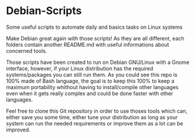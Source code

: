 # Debian-Scripts
Some useful scripts to automate daily and basics tasks on Linux systems 

Make Debian great again with those scripts! As they are all different, each folders contain another README.md with useful informations about concerned tools. 

Those scripts have been created to run on Debian GNU/Linux with a Gnome interface, however, if your Linux distribution has the required systems/packages you can still run them. As you could see this repo is 100% made of Bash language, the goal is to keep this 100% to keep a maximum portability whithout having to install/compile other languages even when it gets really complex and could be done faster with other languages.   

Feel free to clone this Git repository in order to use thoses tools which can, either save you some time, either tune your distribution as long as your system can run the needed requirements or improve them as a lot can be improved.

